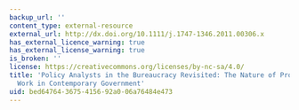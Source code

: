 ```yaml
---
backup_url: ''
content_type: external-resource
external_url: http://dx.doi.org/10.1111/j.1747-1346.2011.00306.x
has_external_licence_warning: true
has_external_license_warning: true
is_broken: ''
license: https://creativecommons.org/licenses/by-nc-sa/4.0/
title: 'Policy Analysts in the Bureaucracy Revisited: The Nature of Professional Policy
  Work in Contemporary Government'
uid: bed64764-3675-4156-92a0-06a76484e473
---
```

